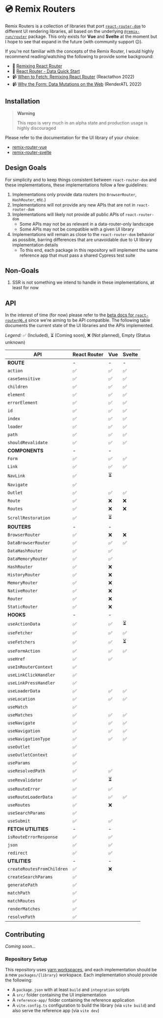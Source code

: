 # 💿 Remix Routers

Remix Routers is a collection of libraries that port [`react-router-dom`][react-router-dom] to different UI rendering libraries, all based on the underlying [`@remix-run/router`][remix-router] package. This only exists for **Vue** and **Svelte** at the moment but I hope to see that expand in the future (with community support 😉).

If you're not familiar with the concepts of the Remix Router, I would highly recommend reading/watching the following to provide some background:

- 📖 [Remixing React Router][remixing-react-router]
- 📖 [React Router - Data Quick Start][data-quick-start]
- 📹 [When to Fetch: Remixing React Router][when-to-fetch] (Reactathon 2022)
- 📹 [Why the Form: Data Mutations on the Web][why-the-form] (RenderATL 2022)

## Installation

> **Warning**
>
> This repo is very much in an alpha state and production usage is highly discouraged

Please refer to the documentation for the UI library of your choice:

- [remix-router-vue][vue-readme]
- [remix-router-svelte][svelte-readme]

## Design Goals

For simplicity and to keep things consistent between `react-router-dom` and these implementations, these implementations follow a few guidelines:

1. Implementations only provide data routers (no `BrowserRouter`, `HashRouter`, etc.)
2. Implementations will not provide any new APIs that are not in `react-router-dom`
3. Implementations will likely not provide all public APIs of `react-router-dom`
   - Some APIs may not be as relevant in a data-router-only landscape
   - Some APIs may not be compatible with a given UI library
4. Implementations will remain as close to the `react-router-dom` behavior as possible, barring differences that are unavoidable due to UI library implementation details
   - To this end, each package in this repository will implement the same reference app that must pass a shared Cypress test suite

## Non-Goals

1. SSR is not something we intend to handle in these implementations, at least for now

## API

In the interest of time (for now) please refer to the [beta docs for `react-router@6.4`][rr-beta-docs] since we're aiming to be API compatible. The following table documents the current state of the UI libraries and the APIs implemented.

_Legend:_ ✅ (Included), ⏳ (Coming soon), ❌ (Not planned), Empty (Status unknown)

| API                        | React Router | Vue | Svelte |
| -------------------------- | ------------ | --- | ------ |
| **ROUTE**                  | -            | -   | -      |
| `action`                   | ✅           | ✅  | ✅     |
| `caseSensitive`            | ✅           | ✅  | ✅     |
| `children`                 | ✅           | ✅  | ✅     |
| `element`                  | ✅           | ✅  | ✅     |
| `errorElement`             | ✅           | ✅  | ✅     |
| `id`                       | ✅           | ✅  | ✅     |
| `index`                    | ✅           | ✅  | ✅     |
| `loader`                   | ✅           | ✅  | ✅     |
| `path`                     | ✅           | ✅  | ✅     |
| `shouldRevalidate`         | ✅           | ✅  | ✅     |
| **COMPONENTS**             | -            | -   |
| `Form`                     | ✅           | ✅  | ✅     |
| `Link`                     | ✅           | ✅  | ✅     |
| `NavLink`                  | ✅           | ⏳  |
| `Navigate`                 | ✅           |     |
| `Outlet`                   | ✅           | ✅  | ✅     |
| `Route`                    | ✅           | ❌  | ❌     |
| `Routes`                   | ✅           | ❌  | ❌     |
| `ScrollRestoration`        | ✅           | ⏳  |
| **ROUTERS**                | -            | -   |
| `BrowserRouter`            | ✅           | ❌  | ❌     |
| `DataBrowserRouter`        | ✅           | ✅  | ✅     |
| `DataHashRouter`           | ✅           | ✅  |
| `DataMemoryRouter`         | ✅           | ✅  |
| `HashRouter`               | ✅           | ❌  |
| `HistoryRouter`            | ✅           | ❌  |
| `MemoryRouter`             | ✅           | ❌  |
| `NativeRouter`             | ✅           | ❌  |
| `Router`                   | ✅           | ❌  |
| `StaticRouter`             | ✅           | ❌  |
| **HOOKS**                  | -            | -   |
| `useActionData`            | ✅           | ✅  | ⏳     |
| `useFetcher`               | ✅           | ✅  | ✅     |
| `useFetchers`              | ✅           | ✅  | ⏳     |
| `useFormAction`            | ✅           | ✅  | ✅     |
| `useHref`                  | ✅           | ✅  |
| `useInRouterContext`       | ✅           |     |
| `useLinkClickHandler`      | ✅           |     |
| `useLinkPressHandler`      | ✅           |     |
| `useLoaderData`            | ✅           | ✅  | ✅     |
| `useLocation`              | ✅           | ✅  | ✅     |
| `useMatch`                 | ✅           |     |
| `useMatches`               | ✅           | ✅  | ✅     |
| `useNavigate`              | ✅           | ✅  | ✅     |
| `useNavigation`            | ✅           | ✅  | ✅     |
| `useNavigationType`        | ✅           | ✅  | ✅     |
| `useOutlet`                | ✅           |     |        |
| `useOutletContext`         | ✅           |     |
| `useParams`                | ✅           |     |
| `useResolvedPath`          | ✅           | ✅  |
| `useRevalidator`           | ✅           | ⏳  |
| `useRouteError`            | ✅           | ✅  |
| `useRouteLoaderData`       | ✅           | ✅  | ✅     |
| `useRoutes`                | ✅           | ❌  |
| `useSearchParams`          | ✅           |     |
| `useSubmit`                | ✅           | ✅  |
| **FETCH UTILITIES**        | -            | -   |
| `isRouteErrorResponse`     | ✅           | ✅  |
| `json`                     | ✅           | ✅  |
| `redirect`                 | ✅           | ✅  |
| **UTILITIES**              | -            | -   |
| `createRoutesFromChildren` | ✅           | ❌  |
| `createSearchParams`       | ✅           |     |
| `generatePath`             | ✅           |     |
| `matchPath`                | ✅           |     |
| `matchRoutes`              | ✅           |     |
| `renderMatches`            | ✅           |     |
| `resolvePath`              | ✅           |     |

## Contributing

_Coming soon..._

### Repository Setup

This repository uses [yarn workspaces][workspaces], and each implementation should be a new `packages/{library}` workspace. Each implementation should provide the following:

- A `package.json` with at least `build` and `integration` scripts
- A `src/` folder containing the UI implementation
- A `reference-app/` folder containing the reference application
- A `vite.config.ts` configuration to build the library (via `vite build`) and also serve the reference app (via `vite dev`)

[react-router-dom]: https://www.npmjs.com/package/react-router-dom
[remix-router]: https://www.npmjs.com/package/@remix-run/router
[remixing-react-router]: https://remix.run/blog/remixing-react-router
[data-quick-start]: https://beta.reactrouter.com/en/dev/getting-started/data
[when-to-fetch]: https://www.youtube.com/watch?v=95B8mnhzoCM
[why-the-form]: https://www.youtube.com/watch?v=CbW6gGfXUE8
[rr-beta-docs]: https://beta.reactrouter.com/en/dev
[workspaces]: https://classic.yarnpkg.com/lang/en/docs/workspaces
[vue-readme]: ./packages/vue#readme
[svelte-readme]: ./packages/svelte#readme
